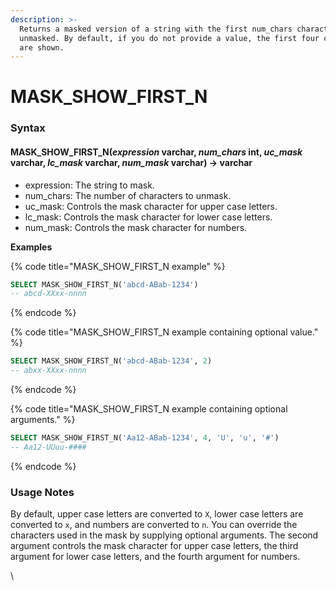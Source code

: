 ```yaml
---
description: >-
  Returns a masked version of a string with the first num_chars characters
  unmasked. By default, if you do not provide a value, the first four characters
  are shown.
---
```


# MASK\_SHOW\_FIRST\_N

### Syntax <a href="#syntax" id="syntax"></a>

#### MASK\_SHOW\_FIRST\_N(_expression_ varchar, _num\_chars_ int, _uc\_mask_ varchar, _lc\_mask_ varchar, _num\_mask_ varchar) → varchar <a href="#mask_show_first_nexpression-varchar-num_chars-int-uc_mask-varchar-lc_mask-varchar-num_mask-varchar" id="mask_show_first_nexpression-varchar-num_chars-int-uc_mask-varchar-lc_mask-varchar-num_mask-varchar"></a>

* expression: The string to mask.
* num\_chars: The number of characters to unmask.
* uc\_mask: Controls the mask character for upper case letters.
* lc\_mask: Controls the mask character for lower case letters.
* num\_mask: Controls the mask character for numbers.

**Examples**

{% code title="MASK_SHOW_FIRST_N example" %}
```sql
SELECT MASK_SHOW_FIRST_N('abcd-ABab-1234')
-- abcd-XXxx-nnnn
```
{% endcode %}

{% code title="MASK_SHOW_FIRST_N example containing optional value." %}
```sql
SELECT MASK_SHOW_FIRST_N('abcd-ABab-1234', 2)
-- abxx-XXxx-nnnn
```
{% endcode %}

{% code title="MASK_SHOW_FIRST_N example containing optional arguments." %}
```sql
SELECT MASK_SHOW_FIRST_N('Aa12-ABab-1234', 4, 'U', 'u', '#')
-- Aa12-UUuu-####
```
{% endcode %}

### Usage Notes <a href="#usage-notes" id="usage-notes"></a>

By default, upper case letters are converted to `X`, lower case letters are converted to `x`, and numbers are converted to `n`. You can override the characters used in the mask by supplying optional arguments. The second argument controls the mask character for upper case letters, the third argument for lower case letters, and the fourth argument for numbers.

\
